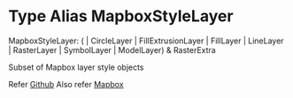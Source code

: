 # Type Alias MapboxStyleLayer

MapboxStyleLayer: (
    | CircleLayer
    | FillExtrusionLayer
    | FillLayer
    | LineLayer
    | RasterLayer
    | SymbolLayer
    | ModelLayer) & RasterExtra

Subset of Mapbox layer style objects

Refer [Github](https://github.com/DefinitelyTyped/DefinitelyTyped/blob/master/types/mapbox-gl/v2/index.d.ts)
Also refer [Mapbox](https://docs.mapbox.com/mapbox-gl-js/style-spec/layers/)
